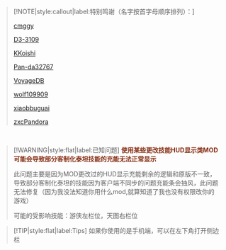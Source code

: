 <!--
> [!NOTE|style:flat|label:Note]
>
> <strong><font color="#17a2b8">如果你发现了任何BUG（或者疑似）一定要积极的反馈给我！这真的很重要！</font></strong>
>
> 联系方式：
>
> QQ群：`150381961` [@LightBlueCube](https://github.com/LightBlueCube)
>
> 或[发送一个Issues](https://github.com/LightBlueCube/Infinite-Firepower/issues/new/choose)给我

-->
<br/>

> [!NOTE|style:callout|label:特别鸣谢（名字按首字母顺序排列）：]
>
> [cmggy](https://github.com/cmggy)
>
> [D3-3109](https://github.com/D3-3109)
>
> [KKoishi](https://github.com/Koishi-Satori)
>
> [Pan-da32767](https://github.com/Pan-da32767)
>
> [VoyageDB](https://github.com/DBmaoha)
>
> [wolf109909](https://github.com/wolf109909)
>
> [xiaobbuguai](https://github.com/xiaobbuguai)
>
> [zxcPandora](https://github.com/zxcPandora)

<br/>

> [!WARNING|style:flat|label:已知问题]
> <strong><font color="#852d12">使用某些更改技能HUD显示类MOD可能会导致部分客制化泰坦技能的充能无法正常显示</font></strong>
>
> 此问题主要是因为MOD更改过的HUD显示充能剩余的逻辑和原版不一致，导致部分客制化泰坦的技能因为客户端不同步的问题充能条会抽风，此问题无法修复（因为我没法知道你用什么mod,就算知道了我也没有权限改你的游戏）
>
> 可能的受影响技能：游侠左栏位，天图右栏位

> [!TIP|style:flat|label:Tips]
> 如果你使用的是手机端，可以在左下角打开侧边栏
